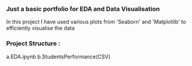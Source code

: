 ### Just a basic portfolio for EDA and Data Visualisation  
In this project I have used various plots from 'Seaborn' and 'Matplotlib' to efficiently visualise the data

### Project Structure :
a.EDA.ipynb
b.StudentsPerformance(CSV) 


